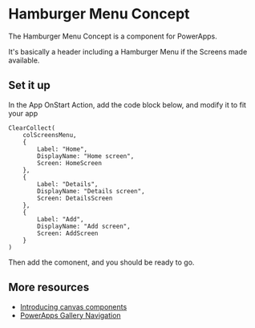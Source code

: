# Hamburger Menu Concept

The Hamburger Menu Concept is a component for PowerApps.

It's basically a header including a Hamburger Menu if the Screens made available.

## Set it up

In the App OnStart Action, add the code block below, and modify it to fit your app

```
ClearCollect(
    colScreensMenu,
    {
        Label: "Home",
        DisplayName: "Home screen",
        Screen: HomeScreen
    },
    {
        Label: "Details",
        DisplayName: "Details screen",
        Screen: DetailsScreen
    },
    {
        Label: "Add",
        DisplayName: "Add screen",
        Screen: AddScreen
    }
)
```

Then add the comonent, and you should be ready to go.

## More resources

* [Introducing canvas components](https://powerapps.microsoft.com/en-us/blog/components-available-in-preview/)
* [PowerApps Gallery Navigation](https://powerusers.microsoft.com/t5/General-Discussion/PowerApps-Gallery-Navigation-Help/td-p/59958)
